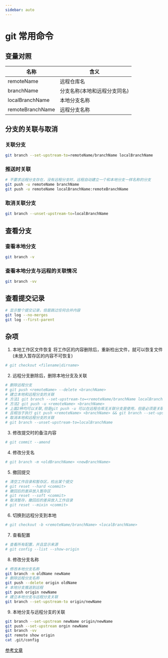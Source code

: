 ```yaml
---
sidebar: auto
---
```

# git 常用命令
## 变量对照
| 名称 | 含义|
| --- | --- |
| remoteName | 远程仓库名 |
| branchName | 分支名称(本地和远程分支同名) |
| localBranchName | 本地分支名称 |
| remoteBranchName | 远程分支名称 |
## 分支的关联与取消
### 关联分支
```bash
git branch --set-upstream-to=remoteName/branchName localBranchName
```
### 推送时关联
```bash
# 不要求远程分支存在，没有远程分支时，远程自动建立一个和本地分支一样名称的分支
git push -u remoteName branchName
git push -u remoteName localBranchName:remoteBranchName
```
### 取消关联分支
```bash
git branch --unset-upstream-to=localBranchName
```

## 查看分支
### 查看本地分支
```bash
git branch -v
```
### 查看本地分支与远程的关联情况

```bash
git branch -vv
```
## 查看提交记录
```bash
# 显示整个提交记录，但是跳过任何合并内容
git log --no-merges
git log --first-parent

```
## 杂项
1. 本地工作区文件恢复
将工作区的内容删除后，重新检出文件，就可以恢复文件(未放入暂存区的内容不可恢复)
```bash
# git checkout <filename|dirname>
```

2. 远程分支删除后，删除本地分支及关联
```bash
# 删除远程分支
# git push <remoteName> --delete <branchName>
# 建立本地和远程分支的关联
# 方法1 git branch --set-upstream-to=<remoteName/branchName localBranchName>
# 方法2 git push -u <remoteName> <branchName>
# 上面2种均可以关联,但是git push -u 可以在远程仓库无关联分支是使用，但是必须是关联当前分支，
# 且相当于执行 git push <remoteName> <branchName> && git branch --set-upstream-to=<remoteName/branchName localBranchName>
# 取消本地和远程分支的关联
# git branch --unset-upstream-to=localBranchName
```

3. 修改提交时的备注内容
```bash
# git commit --amend 
```

4. 修改分支名
```bash
# git branch -m <oldBranchName> <newBranchName>
```

5. 撤回提交
```bash 
# 清空工作目录和暂存区，检出某个提交
# git reset --hard <commit>
# 撤回后的差异放入暂存区
# git reset --soft <commit>
# 取消暂存，撤回后的差异放入工作目录
# git reset --mixin <commit>
```

6. 切换到远程分支到本地
```bash
# git checkout -b <remoteName/branchName> <localBranchName>
```
7. 查看配置
```bash
# 查看所有配置，并且显示来源
# git config --list --show-origin
```
8. 修改分支名称
```bash
# 修改本地分支名称
git branch -m oldName newName
# 删除远程分支名称
git push --delete origin oldName
# 本地分支推送到远程
git push origin newName
# 建立本地分支与远程分支关联
git branch --set-upstream-to origin/newName
```
9. 本地分支与远程分支的关联
```bash 
git branch --set-upstream newName origin/newName
git push --set-upstream orgin newName
git branch -vv
git remote show origin
cat .git/config
```

[参考文章](https://www.jianshu.com/p/c2ec5f06cf1a)

